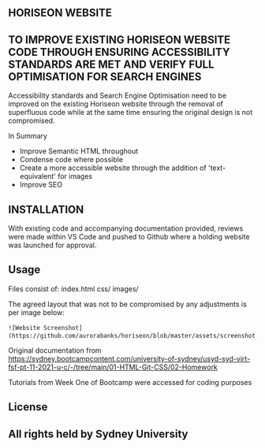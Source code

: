 ## HORISEON WEBSITE

## TO IMPROVE EXISTING HORISEON WEBSITE CODE THROUGH ENSURING ACCESSIBILITY STANDARDS ARE MET AND VERIFY FULL OPTIMISATION FOR SEARCH ENGINES

Accessibility standards and Search Engine Optimisation need to be improved on the existing Horiseon website through the removal of superfluous code while at the same time ensuring the original design is not compromised.  

In Summary
- Improve Semantic HTML throughout
- Condense code where possible
- Create a more accessible website through the addition of 'text-equivalent' for images
- Improve SEO

## INSTALLATION

With existing code and accompanying documentation provided, reviews were made within VS Code and pushed to Github where a holding website was launched for approval.

## Usage
Files consist of:
index.html
css/
images/

The agreed layout that was not to be compromised by any adjustments is per image below:

    ![Website Screenshot](https://github.com/aurorabanks/horiseon/blob/master/assets/screenshot.png)
    
Original documentation from https://sydney.bootcampcontent.com/university-of-sydney/usyd-syd-virt-fsf-pt-11-2021-u-c/-/tree/main/01-HTML-Git-CSS/02-Homework

Tutorials from Week One of Bootcamp were accessed for coding purposes

## License
All rights held by Sydney University
---